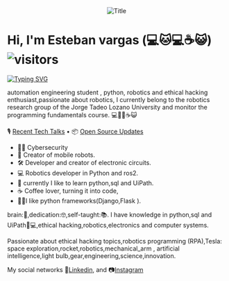 <div align="center"><img src="https://readme-typing-svg.herokuapp.com?font=Architects+Daughter&color=%2338C2FF&size=50&center=true&vCenter=true&height=60&width=600&lines=Hey!+I'm+E5t3BAN;Welcome+to+my+profile!" alt="Title"></img></div>


# Hi, I'm Esteban vargas (💻🐱💻☕😺)![visitors](https://visitor-badge.laobi.icu/badge?page_id=E5t3BAN)


[![Typing SVG](https://readme-typing-svg.herokuapp.com?font=comfortaa&color=016EEA&size=24&width=1000&lines=python,UiPath+and+sql;Robotic+Automation+of+Process+Automation+RPA)](https://git.io/typing-svg)

automation engineering student , python, robotics and ethical hacking enthusiast,passionate about robotics, I currently belong to the robotics research group of the Jorge Tadeo Lozano University and monitor the programming fundamentals course. 💻🐱‍💻☕😺

🎙 [Recent Tech Talks](https://work.E5t3BAN.com/E5t3BAN/collections/1284) • 📦 [Open Source Updates](https://work.E5t3BAN.com/E5t3BAN/collections/1194)

- 🧑‍💻 Cybersecurity
- 🤖 Creator of mobile robots.
- 🛠️ Developer and creator of electronic circuits.
- 💻 Robotics developer in Python and ros2.
- 🧠 currently I like to learn python,sql and UiPath.
- ☕ Coffee lover, turning it into code, 
- 👨‍💻I like python frameworks(Django,Flask ).


brain:🧠,dedication:🤓,self-taught:📚.
I have knowledge in python,sql and UiPath👨💻,ethical hacking,robotics,electronics and computer systems.
 
Passionate about ethical hacking topics,robotics programming (RPA),Tesla: space exploration,rocket,robotics,mechanical_arm , artificial intelligence,light bulb,gear,engineering,science,innovation.

My social networks :briefcase:[Linkedin](https://www.linkedin.com/in/nelson-esteban-castro-vargas-61b9b5238/ "Linkedin profile"), and 📷[Instagram](https://www.instagram.com/esteban.v09/ "Instagram account")
